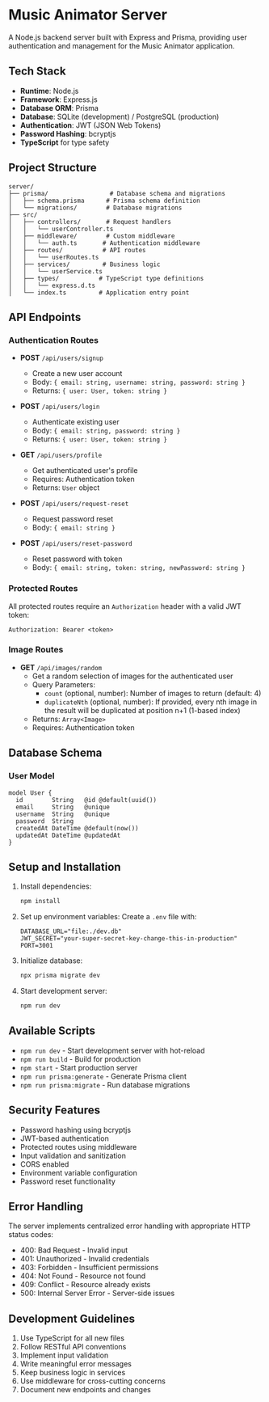 # Music Animator Server

A Node.js backend server built with Express and Prisma, providing user authentication and management for the Music Animator application.

## Tech Stack

- **Runtime**: Node.js
- **Framework**: Express.js
- **Database ORM**: Prisma
- **Database**: SQLite (development) / PostgreSQL (production)
- **Authentication**: JWT (JSON Web Tokens)
- **Password Hashing**: bcryptjs
- **TypeScript** for type safety

## Project Structure

```
server/
├── prisma/                 # Database schema and migrations
│   ├── schema.prisma      # Prisma schema definition
│   └── migrations/        # Database migrations
├── src/
│   ├── controllers/       # Request handlers
│   │   └── userController.ts
│   ├── middleware/        # Custom middleware
│   │   └── auth.ts       # Authentication middleware
│   ├── routes/           # API routes
│   │   └── userRoutes.ts
│   ├── services/         # Business logic
│   │   └── userService.ts
│   ├── types/           # TypeScript type definitions
│   │   └── express.d.ts
│   └── index.ts         # Application entry point
```

## API Endpoints

### Authentication Routes

- **POST** `/api/users/signup`
  - Create a new user account
  - Body: `{ email: string, username: string, password: string }`
  - Returns: `{ user: User, token: string }`

- **POST** `/api/users/login`
  - Authenticate existing user
  - Body: `{ email: string, password: string }`
  - Returns: `{ user: User, token: string }`

- **GET** `/api/users/profile`
  - Get authenticated user's profile
  - Requires: Authentication token
  - Returns: `User` object

- **POST** `/api/users/request-reset`
  - Request password reset
  - Body: `{ email: string }`

- **POST** `/api/users/reset-password`
  - Reset password with token
  - Body: `{ email: string, token: string, newPassword: string }`

### Protected Routes
All protected routes require an `Authorization` header with a valid JWT token:
```
Authorization: Bearer <token>
```

### Image Routes

- **GET** `/api/images/random`
  - Get a random selection of images for the authenticated user
  - Query Parameters:
    - `count` (optional, number): Number of images to return (default: 4)
    - `duplicateNth` (optional, number): If provided, every nth image in the result will be duplicated at position n+1 (1-based index)
  - Returns: `Array<Image>`
  - Requires: Authentication token

## Database Schema

### User Model
```prisma
model User {
  id        String   @id @default(uuid())
  email     String   @unique
  username  String   @unique
  password  String
  createdAt DateTime @default(now())
  updatedAt DateTime @updatedAt
}
```

## Setup and Installation

1. Install dependencies:
   ```bash
   npm install
   ```

2. Set up environment variables:
   Create a `.env` file with:
   ```
   DATABASE_URL="file:./dev.db"
   JWT_SECRET="your-super-secret-key-change-this-in-production"
   PORT=3001
   ```

3. Initialize database:
   ```bash
   npx prisma migrate dev
   ```

4. Start development server:
   ```bash
   npm run dev
   ```

## Available Scripts

- `npm run dev` - Start development server with hot-reload
- `npm run build` - Build for production
- `npm start` - Start production server
- `npm run prisma:generate` - Generate Prisma client
- `npm run prisma:migrate` - Run database migrations

## Security Features

- Password hashing using bcryptjs
- JWT-based authentication
- Protected routes using middleware
- Input validation and sanitization
- CORS enabled
- Environment variable configuration
- Password reset functionality

## Error Handling

The server implements centralized error handling with appropriate HTTP status codes:

- 400: Bad Request - Invalid input
- 401: Unauthorized - Invalid credentials
- 403: Forbidden - Insufficient permissions
- 404: Not Found - Resource not found
- 409: Conflict - Resource already exists
- 500: Internal Server Error - Server-side issues

## Development Guidelines

1. Use TypeScript for all new files
2. Follow RESTful API conventions
3. Implement input validation
4. Write meaningful error messages
5. Keep business logic in services
6. Use middleware for cross-cutting concerns
7. Document new endpoints and changes 